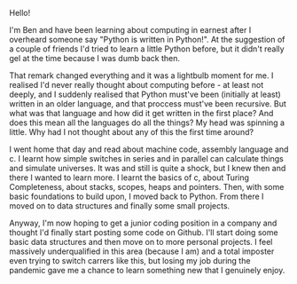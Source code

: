 Hello!

I'm Ben and have been learning about computing in earnest after I overheard someone say "Python is written in Python!". At the suggestion of a couple of friends I'd tried to learn a little Python before, but it didn't really gel at the time because I was dumb back then. 

That remark changed everything and it was a lightbulb moment for me. I realised I'd never really thought about computing before - at least not deeply, and I suddenly realised that Python must've been (initially at least) written in an older language, and that proccess must've been recursive. But what was that language and how did it get written in the first place? And does this mean all the languages do all the things? My head was spinning a little. Why had I not thought about any of this the first time around?

I went home that day and read about machine code, assembly language and c. I learnt how simple switches in series and in parallel can calculate things and simulate universes. It was and still is quite a shock, but I knew then and there I wanted to learn more. I learnt the basics of c, about Turing Completeness, about stacks, scopes, heaps and pointers. Then, with some basic foundations to build upon, I moved back to Python. From there I moved on to data structures and finally some small projects.

Anyway, I'm now hoping to get a junior coding position in a company and thought I'd finally start posting some code on Github. I'll start doing some basic data structures and then move on to more personal projects. I feel massively underqualified in this area (because I am) and a total imposter even trying to switch carrers like this, but losing my job during the pandemic gave me a chance to learn something new that I genuinely enjoy. 
